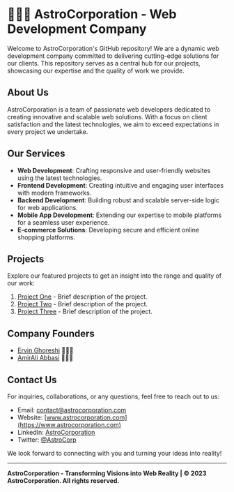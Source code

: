 # 👨🏽‍🚀 AstroCorporation - Web Development Company

Welcome to AstroCorporation's GitHub repository! We are a dynamic web development company committed to delivering cutting-edge solutions for our clients. This repository serves as a central hub for our projects, showcasing our expertise and the quality of work we provide.

## About Us

AstroCorporation is a team of passionate web developers dedicated to creating innovative and scalable web solutions. With a focus on client satisfaction and the latest technologies, we aim to exceed expectations in every project we undertake.

## Our Services

- **Web Development**: Crafting responsive and user-friendly websites using the latest technologies.
- **Frontend Development**: Creating intuitive and engaging user interfaces with modern frameworks.
- **Backend Development**: Building robust and scalable server-side logic for web applications.
- **Mobile App Development**: Extending our expertise to mobile platforms for a seamless user experience.
- **E-commerce Solutions**: Developing secure and efficient online shopping platforms.

## Projects

Explore our featured projects to get an insight into the range and quality of our work:

1. [Project One](#) - Brief description of the project.
2. [Project Two](#) - Brief description of the project.
3. [Project Three](#) - Brief description of the project.

## Company Founders

- [Ervin Ghoreshi](https://github.com/ErvinGh88) 👨🏻‍💻
- [AmirAli Abbasi](https://github.com/AmirAliAbbasi) 👨🏻‍💻

## Contact Us

For inquiries, collaborations, or any questions, feel free to reach out to us:

- Email: contact@astrocorporation.com
- Website: [www.astrocorporation.com](https://www.astrocorporation.com)
- LinkedIn: [AstroCorporation](https://www.linkedin.com/company/astrocorporation)
- Twitter: [@AstroCorp](https://twitter.com/AstroCorp)

We look forward to connecting with you and turning your ideas into reality!

---

**AstroCorporation - Transforming Visions into Web Reality | &copy; 2023 AstroCorporation. All rights reserved.**
